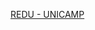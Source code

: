 [REDU - UNICAMP](https://redu.unicamp.br/dataset.xhtml?persistentId=doi%3A10.25824%2Fredu%2FECQZ6Z&version=DRAFT)
